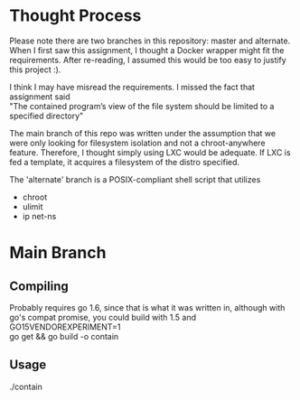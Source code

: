# Thought Process
Please note there are two branches in this repository: master and alternate.
When I first saw this assignment, I thought a Docker wrapper might fit the 
requirements. After re-reading, I assumed this would be too easy to justify 
this project :).  

I think I may have misread the requirements. I missed the fact that 
assignment said  
"The contained program’s view of the file system should be limited to a
 specified directory"  

The main branch of this repo was written under the assumption that we were 
only looking for filesystem isolation and not a chroot-anywhere feature. 
Therefore, I thought simply using LXC would be adequate. If LXC is fed a 
template, it acquires a filesystem of the distro specified.


The 'alternate' branch is a POSIX-compliant shell script that utilizes
* chroot
* ulimit
* ip net-ns

# Main Branch
## Compiling
Probably requires go 1.6, since that is what it was written in, although 
with go's compat promise, you could build with 1.5 and GO15VENDOREXPERIMENT=1  
    go get && go build -o contain

## Usage
./contain
